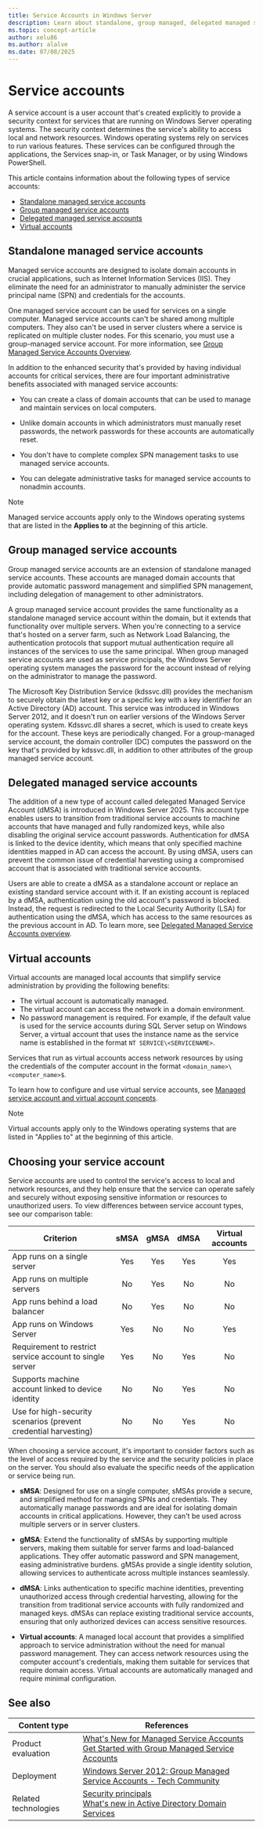 ```yaml
---
title: Service Accounts in Windows Server
description: Learn about standalone, group managed, delegated managed service accounts, and virtual accounts in Windows Server Active Directory.
ms.topic: concept-article
author: xelu86
ms.author: alalve
ms.date: 07/08/2025
---
```


# Service accounts

A service account is a user account that's created explicitly to provide a security context for services that are running on Windows Server operating systems. The security context determines the service's ability to access local and network resources. Windows operating systems rely on services to run various features. These services can be configured through the applications, the Services snap-in, or Task Manager, or by using Windows PowerShell.

This article contains information about the following types of service accounts:

- [Standalone managed service accounts](#standalone-managed-service-accounts)
- [Group managed service accounts](#group-managed-service-accounts)
- [Delegated managed service accounts](#delegated-managed-service-accounts)
- [Virtual accounts](#virtual-accounts)

## Standalone managed service accounts

Managed service accounts are designed to isolate domain accounts in crucial applications, such as Internet Information Services (IIS). They eliminate the need for an administrator to manually administer the service principal name (SPN) and credentials for the accounts.

One managed service account can be used for services on a single computer. Managed service accounts can't be shared among multiple computers. They also can't be used in server clusters where a service is replicated on multiple cluster nodes. For this scenario, you must use a group-managed service account. For more information, see [Group Managed Service Accounts Overview](/previous-versions/windows/it-pro/windows-server-2012-R2-and-2012/hh831782(v=ws.11)).

In addition to the enhanced security that's provided by having individual accounts for critical services, there are four important administrative benefits associated with managed service accounts:

- You can create a class of domain accounts that can be used to manage and maintain services on local computers.

- Unlike domain accounts in which administrators must manually reset passwords, the network passwords for these accounts are automatically reset.

- You don't have to complete complex SPN management tasks to use managed service accounts.

- You can delegate administrative tasks for managed service accounts to nonadmin accounts.

> [!NOTE]
> Managed service accounts apply only to the Windows operating systems that are listed in the **Applies to** at the beginning of this article.

## Group managed service accounts

Group managed service accounts are an extension of standalone managed service accounts. These accounts are managed domain accounts that provide automatic password management and simplified SPN management, including delegation of management to other administrators.

A group managed service account provides the same functionality as a standalone managed service account within the domain, but it extends that functionality over multiple servers. When you're connecting to a service that's hosted on a server farm, such as Network Load Balancing, the authentication protocols that support mutual authentication require all instances of the services to use the same principal. When group managed service accounts are used as service principals, the Windows Server operating system manages the password for the account instead of relying on the administrator to manage the password.

The Microsoft Key Distribution Service (kdssvc.dll) provides the mechanism to securely obtain the latest key or a specific key with a key identifier for an Active Directory (AD) account. This service was introduced in Windows Server 2012, and it doesn't run on earlier versions of the Windows Server operating system. Kdssvc.dll shares a secret, which is used to create keys for the account. These keys are periodically changed. For a group-managed service account, the domain controller (DC) computes the password on the key that's provided by kdssvc.dll, in addition to other attributes of the group managed service account.

## Delegated managed service accounts

The addition of a new type of account called delegated Managed Service Account (dMSA) is introduced in Windows Server 2025. This account type enables users to transition from traditional service accounts to machine accounts that have managed and fully randomized keys, while also disabling the original service account passwords. Authentication for dMSA is linked to the device identity, which means that only specified machine identities mapped in AD can access the account. By using dMSA, users can prevent the common issue of credential harvesting using a compromised account that is associated with traditional service accounts.

Users are able to create a dMSA as a standalone account or replace an existing standard service account with it. If an existing account is replaced by a dMSA, authentication using the old account's password is blocked. Instead, the request is redirected to the Local Security Authority (LSA) for authentication using the dMSA, which has access to the same resources as the previous account in AD. To learn more, see [Delegated Managed Service Accounts overview](/windows-server/security/delegated-managed-service-accounts/delegated-managed-service-accounts-overview).

## Virtual accounts

Virtual accounts are managed local accounts that simplify service administration by providing the following benefits:

- The virtual account is automatically managed.
- The virtual account can access the network in a domain environment.
- No password management is required. For example, if the default value is used for the service accounts during SQL Server setup on Windows Server, a virtual account that uses the instance name as the service name is established in the format `NT SERVICE\<SERVICENAME>`.

Services that run as virtual accounts access network resources by using the credentials of the computer account in the format `<domain_name>\<computer_name>$`.

To learn how to configure and use virtual service accounts, see [Managed service account and virtual account concepts](/previous-versions/windows/it-pro/windows-server-2008-r2-and-2008/dd548356(v=ws.10)#managed-service-account-and-virtual-account-concepts).

> [!NOTE]
> Virtual accounts apply only to the Windows operating systems that are listed in "Applies to" at the beginning of this article.

## Choosing your service account

Service accounts are used to control the service's access to local and network resources, and they help ensure that the service can operate safely and securely without exposing sensitive information or resources to unauthorized users. To view differences between service account types, see our comparison table:

| Criterion | sMSA | gMSA | dMSA | Virtual accounts |
|-|:-:|:-:|:-:|:-:|
| App runs on a single server | Yes | Yes | Yes | Yes |
| App runs on multiple servers | No | Yes | No | No |
| App runs behind a load balancer | No | Yes | No | No |
| App runs on Windows Server | Yes | No | No | Yes |
| Requirement to restrict service account to single server | Yes | No | Yes | No |
| Supports machine account linked to device identity | No | No | Yes | No |
| Use for high-security scenarios (prevent credential harvesting) | No | No | Yes | No |

When choosing a service account, it's important to consider factors such as the level of access required by the service and the security policies in place on the server. You should also evaluate the specific needs of the application or service being run.

- **sMSA**: Designed for use on a single computer, sMSAs provide a secure, and simplified method for managing SPNs and credentials. They automatically manage passwords and are ideal for isolating domain accounts in critical applications. However, they can't be used across multiple servers or in server clusters.

- **gMSA**: Extend the functionality of sMSAs by supporting multiple servers, making them suitable for server farms and load-balanced applications. They offer automatic password and SPN management, easing administrative burdens. gMSAs provide a single identity solution, allowing services to authenticate across multiple instances seamlessly.

- **dMSA**: Links authentication to specific machine identities, preventing unauthorized access through credential harvesting, allowing for the transition from traditional service accounts with fully randomized and managed keys. dMSAs can replace existing traditional service accounts, ensuring that only authorized devices can access sensitive resources.

- **Virtual accounts**: A managed local account that provides a simplified approach to service administration without the need for manual password management. They can access network resources using the computer account's credentials, making them suitable for services that require domain access. Virtual accounts are automatically managed and require minimal configuration.

## See also

| Content type  | References  |
|---------------|-------------|
| Product evaluation | [What's New for Managed Service Accounts](/previous-versions/windows/it-pro/windows-server-2012-R2-and-2012/hh831451(v=ws.11)) <br> [Get Started with Group Managed Service Accounts](/previous-versions/windows/it-pro/windows-server-2012-R2-and-2012/jj128431(v=ws.11)) |
| Deployment | [Windows Server 2012: Group Managed Service Accounts - Tech Community](https://techcommunity.microsoft.com/t5/core-infrastructure-and-security/windows-server-2012-group-managed-service-accounts/ba-p/255910) |
| Related technologies | [Security principals](understand-security-principals.md) <br> [What's new in Active Directory Domain Services](/windows-server/identity/whats-new-active-directory-domain-services) |
